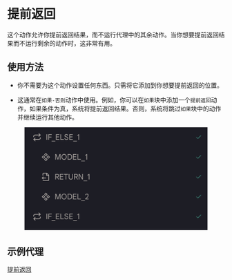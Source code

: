 # 提前返回

这个动作允许你提前返回结果，而不运行代理中的其余动作。当你想要提前返回结果而不运行剩余的动作时，这非常有用。

## 使用方法

* 你不需要为这个动作设置任何东西。只需将它添加到你想要提前返回的位置。

* 这通常在`如果-否则`动作中使用。例如，你可以在`如果`块中添加一个`提前返回`动作，如果条件为真，系统将提前返回结果。否则，系统将跳过`如果`块中的动作并继续运行其他动作。

<figure><img src="../../../../images/return.png"></figure>

## 示例代理

[提前返回](https://rebyte.ai/p/21b2295005587a5375d8/callable/6b342c4a4042ccc17e58/editor#3)